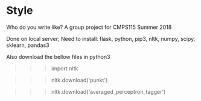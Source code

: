 # Style
Who do you write like? A group project for CMPS115 Summer 2018


Done on local server; Need to install: flask, python, pip3, nltk, numpy, scipy, sklearn, pandas3

Also download the bellow files in python3

>>> import nltk

>>> nltk.download('punkt')

>>> nltk.download('averaged_perceptron_tagger')

